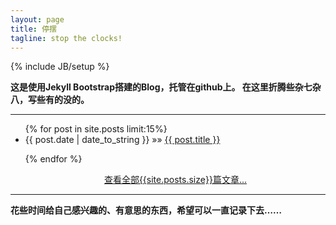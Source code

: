 ```yaml
---
layout: page
title: 停摆
tagline: stop the clocks! 
---
```

{% include JB/setup %}

  **这是使用Jekyll Bootstrap搭建的Blog，托管在github上。 在这里折腾些杂七杂八，写些有的没的。** 
***

<ul class="posts">
  {% for post in site.posts limit:15%}
    <li><span>{{ post.date | date_to_string }}</span> &raquo;&raquo;  <a href="{{ BASE_PATH }}{{ post.url }}">{{ post.title }}</a></li>

  {% endfor %}
</ul>

<div style="width:50%;margin-left:auto;margin-right:auto;text-align:right;c    lear:both;">
          <a href="/archive.html">查看全部{{site.posts.size}}篇文章...</a>
</div>

***

**花些时间给自己感兴趣的、有意思的东西，希望可以一直记录下去……**
